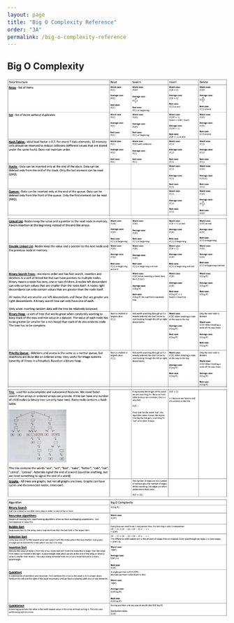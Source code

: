 ```yaml
---
layout: page
title: "Big O Complexity Reference"
order: "3A"
permalink: /big-o-complexity-reference
---
```


## Big O Complexity

![1](./images/big-o-data-structures-1.png)
![2](./images/big-o-data-structures-2.png)
![3](./images/big-o-data-structures-3.png)
![4](./images/big-o-algorithmes.png)
